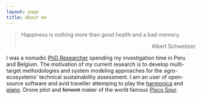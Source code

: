 ```yaml
---
layout: page
title: About me
---
```


> Happiness is nothing more than good health and a bad memory.
> <div style="text-align: right"> Albert Schweitzer </div>

I was a nomadic [PhD Researcher](https://www.biw.kuleuven.be/biosyst/mebios) spending my investigation time in Peru and Belgium. The motivation of my current research is to develop multi-target methodologies and system modeling approaches for the agro-ecosystems' technical sustainability assessment. I am an user of open-source software and avid traveller attemping to play the [harmonica](https://allaboutharmonicas.com/review-on-the-hohner-special-20-harmonica) and [piano](https://www.achamilton.co.uk/old/HP3e.htm). Drone pilot and ~~fervent~~ maker of the world famous [Pisco Sour](http://www.nytimes.com/2012/04/15/travel/enjoying-pisco-cocktails-in-lima-peru.html).
